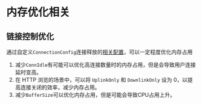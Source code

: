 # 内存优化相关

## 链接控制优化

通过自定义`ConnectionConfig`连接释放的[相关配置](../xrayr-pei-zhi-wen-jian-shuo-ming/config.md#lian-jie-kong-zhi)，可以一定程度优化内存占用

1. 减少`ConnIdle`有可能可以优化高连接数量时的内存占用，但是会导致用户连接延时变高。
2. 在 HTTP 浏览的场景中，可以将 `UplinkOnly` 和 `DownlinkOnly` 设为 0，以提高连接关闭的效率，减少内存占用。
3. 减少`BufferSize`可以优化内存占用，但是可能会导致CPU占用上升。

